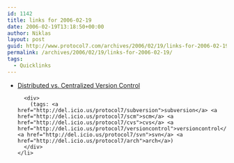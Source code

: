 ```yaml
---
id: 1142
title: links for 2006-02-19
date: 2006-02-19T13:18:50+00:00
author: Niklas
layout: post
guid: http://www.protocol7.com/archives/2006/02/19/links-for-2006-02-19/
permalink: /archives/2006/02/19/links-for-2006-02-19/
tags:
  - Quicklinks
---
```

<div class='microid-331fedc0cb6344fe90b92e4dd15958208f61c96a'>
  <ul>
    <li>
      <div>
        <a href="http://blog.ianbicking.org/distributed-vs-centralized-scm.html">Distributed vs. Centralized Version Control</a>
      </div>
      
      <div>
        (tags: <a href="http://del.icio.us/protocol7/subversion">subversion</a> <a href="http://del.icio.us/protocol7/scm">scm</a> <a href="http://del.icio.us/protocol7/cvs">cvs</a> <a href="http://del.icio.us/protocol7/versioncontrol">versioncontrol</a> <a href="http://del.icio.us/protocol7/svn">svn</a> <a href="http://del.icio.us/protocol7/arch">arch</a>)
      </div>
    </li>
  </ul>
</div>